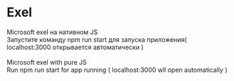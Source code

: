 # Exel

Microsoft exel на нативном JS<br>
Запустите команду npm run start для запуска приложения( localhost:3000 открывается автоматически )<br><br>
Microsoft exel with pure JS<br>
Run npm run start for app running ( localhost:3000 wll open automatically )
